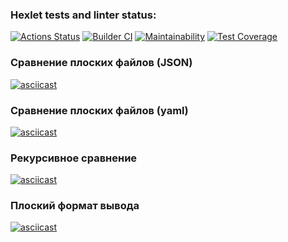 ### Hexlet tests and linter status:
[![Actions Status](https://github.com/biryukovpavel/frontend-project-46/workflows/hexlet-check/badge.svg)](https://github.com/biryukovpavel/frontend-project-46/actions)
[![Builder CI](https://github.com/biryukovpavel/frontend-project-46/actions/workflows/builder.yml/badge.svg)](https://github.com/biryukovpavel/frontend-project-46/actions/workflows/builder.yml)
[![Maintainability](https://api.codeclimate.com/v1/badges/25e2b475afdec7a68daa/maintainability)](https://codeclimate.com/github/biryukovpavel/frontend-project-46/maintainability)
[![Test Coverage](https://api.codeclimate.com/v1/badges/25e2b475afdec7a68daa/test_coverage)](https://codeclimate.com/github/biryukovpavel/frontend-project-46/test_coverage)

### Сравнение плоских файлов (JSON)
[![asciicast](https://asciinema.org/a/eiGPR0FZoEh359LFfWxnoz2PV.svg)](https://asciinema.org/a/eiGPR0FZoEh359LFfWxnoz2PV)

### Сравнение плоских файлов (yaml)
[![asciicast](https://asciinema.org/a/vO0GXONtu6El4cVJks8RZujn5.svg)](https://asciinema.org/a/vO0GXONtu6El4cVJks8RZujn5)

### Рекурсивное сравнение
[![asciicast](https://asciinema.org/a/T9voEkw3CVlDBiSGckGayTekW.svg)](https://asciinema.org/a/T9voEkw3CVlDBiSGckGayTekW)

### Плоский формат вывода
[![asciicast](https://asciinema.org/a/53hgxXT5NcChrFT2w52ll69M6.svg)](https://asciinema.org/a/53hgxXT5NcChrFT2w52ll69M6)
